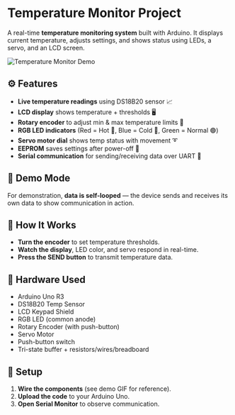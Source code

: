 # Temperature Monitor Project 

A real-time **temperature monitoring system** built with Arduino. It displays current temperature, adjusts settings, and shows status using LEDs, a servo, and an LCD screen.

![Temperature Monitor Demo](spedupdemo.gif)

## ⚙️ Features
- **Live temperature readings** using DS18B20 sensor 📈  
- **LCD display** shows temperature + thresholds 🖥️  
- **Rotary encoder** to adjust min & max temperature limits 🔁  
- **RGB LED indicators** (Red = Hot 🔴, Blue = Cold 🔵, Green = Normal 🟢)  
- **Servo motor dial** shows temp status with movement ➰  
- **EEPROM** saves settings after power-off 💾  
- **Serial communication** for sending/receiving data over UART 🔌  

## 🔁 Demo Mode
For demonstration, **data is self-looped** — the device sends and receives its own data to show communication in action.

## 🧪 How It Works
- **Turn the encoder** to set temperature thresholds.  
- **Watch the display**, LED color, and servo respond in real-time.  
- **Press the SEND button** to transmit temperature data.  

## 🔧 Hardware Used
- Arduino Uno R3  
- DS18B20 Temp Sensor  
- LCD Keypad Shield  
- RGB LED (common anode)  
- Rotary Encoder (with push-button)  
- Servo Motor  
- Push-button switch  
- Tri-state buffer + resistors/wires/breadboard  

## 🚀 Setup
1. **Wire the components** (see demo GIF for reference).  
2. **Upload the code** to your Arduino Uno.  
3. **Open Serial Monitor** to observe communication.  
